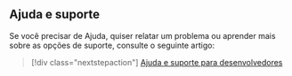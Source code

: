 ## <a name="help-and-support"></a>Ajuda e suporte

Se você precisar de Ajuda, quiser relatar um problema ou aprender mais sobre as opções de suporte, consulte o seguinte artigo:

> [!div class="nextstepaction"]
> [Ajuda e suporte para desenvolvedores](../articles/active-directory/develop/active-directory-develop-help-support.md)
